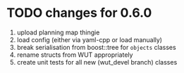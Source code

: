 # TODO changes for 0.6.0

1. upload planning map thingie
2. load config (either via yaml-cpp or load manually)
3. break serialisation from boost::tree for `objects` classes
4. rename structs from WUT appropriately
5. create unit tests for all new (wut_devel branch) classes
